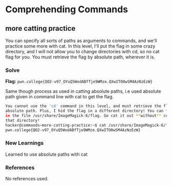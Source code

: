 # Comprehending Commands

## more catting practice
You can specify all sorts of paths as arguments to commands, and we'll practice some more with cat. In this level, I'll put the flag in some crazy directory, and I will not allow you to change directories with cd, so no cat flag for you. You must retrieve the flag by absolute path, wherever it is.

### Solve
**Flag:** `pwn.college{QO2-v97_OYuQ5WodABfTje9WMze.QXwITO0wSM4AzNzEzW}`

Same though process as used in catting absolute paths, i.e used absolute path given in command line with cat to get the flag.

```bash
You cannot use the 'cd' command in this level, and must retrieve the flag by
absolute path. Plus, I hid the flag in a different directory! You can find it
in the file /usr/share/ImageMagick-6/flag. Go cat it out **without** cding into
that directory!
hacker@commands~more-catting-practice:~$ cat /usr/share/ImageMagick-6/flag
pwn.college{QO2-v97_OYuQ5WodABfTje9WMze.QXwITO0wSM4AzNzEzW}
```

### New Learnings
Learned to use absolute paths with cat

### References 
No references used.